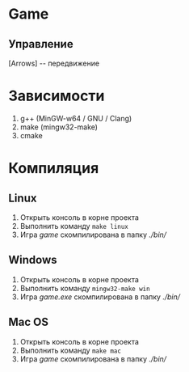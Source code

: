 # Game

## Управление
[Arrows] -- передвижение

# Зависимости

1. g++ (MinGW-w64 / GNU / Clang)
2. make (mingw32-make)
3. cmake

# Компиляция

## Linux

1. Открыть консоль в корне проекта
2. Выполнить команду `make linux`
3. Игра *game* скомпилирована в папку *./bin/*

## Windows

1. Открыть консоль в корне проекта
2. Выполнить команду `mingw32-make win`
3. Игра *game.exe* скомпилирована в папку *./bin/*

## Mac OS

1. Открыть консоль в корне проекта
2. Выполнить команду `make mac`
3. Игра *game* скомпилирована в папку *./bin/*